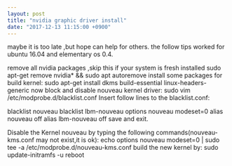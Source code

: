 ```yaml
---
layout: post
title: "nvidia graphic driver install"
date: "2017-12-13 11:15:00 +0900"
---
```


maybe it is too late ,but hope can help for others. the follow tips worked for ubuntu 16.04 and elementary os 0.4.

remove all nvidia packages ,skip this if your system is fresh installed
sudo apt-get remove nvidia* && sudo apt autoremove
install some packages for build kernel:
sudo apt-get install dkms build-essential linux-headers-generic
now block and disable nouveau kernel driver:
sudo vim /etc/modprobe.d/blacklist.conf
Insert follow lines to the blacklist.conf:

blacklist nouveau
blacklist lbm-nouveau
options nouveau modeset=0
alias nouveau off
alias lbm-nouveau off
save and exit.

Disable the Kernel nouveau by typing the following commands(nouveau-kms.conf may not exist,it is ok):
echo options nouveau modeset=0 | sudo tee -a /etc/modprobe.d/nouveau-kms.conf
build the new kernel by:
sudo update-initramfs -u
reboot
